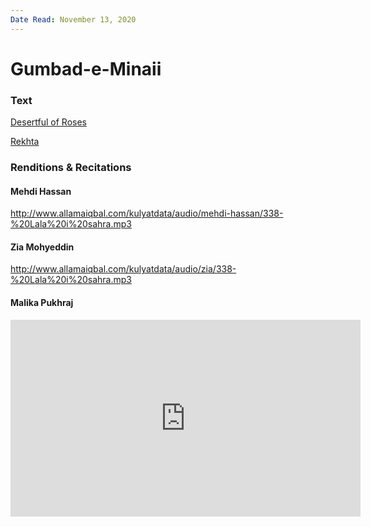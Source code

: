 ```yaml
---
Date Read: November 13, 2020
---
```


# Gumbad-e-Minaii

### Text
[Desertful of Roses](http://www.columbia.edu/itc/mealac/pritchett/00urdu/iqbal/lalahesahra.html)

[Rekhta](https://www.rekhta.org/nazms/allama-iqbal-nazms-196?lang=ur)

### Renditions & Recitations

#### Mehdi Hassan

http://www.allamaiqbal.com/kulyatdata/audio/mehdi-hassan/338-%20Lala%20i%20sahra.mp3

#### Zia Mohyeddin

http://www.allamaiqbal.com/kulyatdata/audio/zia/338-%20Lala%20i%20sahra.mp3

#### Malika Pukhraj

<iframe width="560" height="315" src="https://www.youtube.com/embed/Uirlnsp2CkA&feature=youtu.be" title="YouTube video player" frameborder="0" allow="accelerometer; autoplay; clipboard-write; encrypted-media; gyroscope; picture-in-picture" allowfullscreen></iframe>


